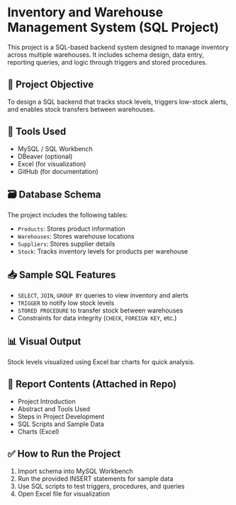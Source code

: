 # Inventory and Warehouse Management System (SQL Project)

This project is a SQL-based backend system designed to manage inventory across multiple warehouses. It includes schema design, data entry, reporting queries, and logic through triggers and stored procedures.

## 🚀 Project Objective
To design a SQL backend that tracks stock levels, triggers low-stock alerts, and enables stock transfers between warehouses.

## 🧰 Tools Used
- MySQL / SQL Workbench
- DBeaver (optional)
- Excel (for visualization)
- GitHub (for documentation)

## 🗃️ Database Schema
The project includes the following tables:
- `Products`: Stores product information
- `Warehouses`: Stores warehouse locations
- `Suppliers`: Stores supplier details
- `Stock`: Tracks inventory levels for products per warehouse

## 📥 Sample SQL Features
- `SELECT`, `JOIN`, `GROUP BY` queries to view inventory and alerts
- `TRIGGER` to notify low stock levels
- `STORED PROCEDURE` to transfer stock between warehouses
- Constraints for data integrity (`CHECK`, `FOREIGN KEY`, etc.)

## 📊 Visual Output
Stock levels visualized using Excel bar charts for quick analysis.

## 📄 Report Contents (Attached in Repo)
- Project Introduction
- Abstract and Tools Used
- Steps in Project Development
- SQL Scripts and Sample Data
- Charts (Excel)

## ✅ How to Run the Project
1. Import schema into MySQL Workbench
2. Run the provided INSERT statements for sample data
3. Use SQL scripts to test triggers, procedures, and queries
4. Open Excel file for visualization
